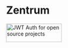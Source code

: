 # Zentrum
[<img width="150" height="50" alt="JWT Auth for open source projects" src="//cdn.auth0.com/oss/badges/a0-badge-light.png"/>](https://auth0.com/?utm_source=oss&utm_medium=gp&utm_campaign=oss)
